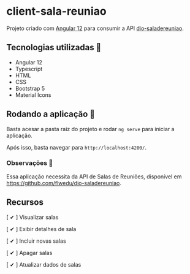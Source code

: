 # client-sala-reuniao

Projeto criado com [Angular 12](https://github.com/angular/) para consumir a API [dio-saladereuniao](https://github.com/flwedu/dio-saladereuniao).

## Tecnologias utilizadas 🔧

- Angular 12
- Typescript
- HTML
- CSS
- Bootstrap 5
- Material Icons

## Rodando a aplicação 🚀

Basta acesar a pasta raiz do projeto e rodar `ng serve` para iniciar a aplicação.

Após isso, basta navegar para `http://localhost:4200/`.

### Observações 📢

Essa aplicação necessita da API de Salas de Reuniões, disponível em https://github.com/flwedu/dio-saladereuniao.

## Recursos

[ ✔ ] Visualizar salas

[ ✔ ] Exibir detalhes de sala

[ ✔ ] Incluir novas salas

[ ✔ ] Apagar salas

[ ✔ ] Atualizar dados de salas
